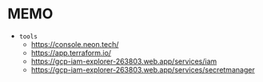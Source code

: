 # MEMO

- `tools`
  - <https://console.neon.tech/>
  - <https://app.terraform.io/>
  - <https://gcp-iam-explorer-263803.web.app/services/iam>
  - <https://gcp-iam-explorer-263803.web.app/services/secretmanager>
